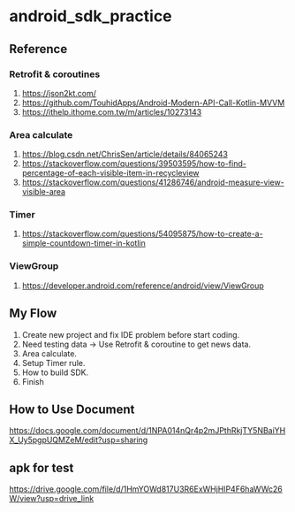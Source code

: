 # android_sdk_practice

## Reference

### Retrofit & coroutines

1. https://json2kt.com/
2. https://github.com/TouhidApps/Android-Modern-API-Call-Kotlin-MVVM
3. https://ithelp.ithome.com.tw/m/articles/10273143

### Area calculate

1. https://blog.csdn.net/ChrisSen/article/details/84065243
2. https://stackoverflow.com/questions/39503595/how-to-find-percentage-of-each-visible-item-in-recycleview
3. https://stackoverflow.com/questions/41286746/android-measure-view-visible-area

### Timer

1. https://stackoverflow.com/questions/54095875/how-to-create-a-simple-countdown-timer-in-kotlin

### ViewGroup

1. https://developer.android.com/reference/android/view/ViewGroup

## My Flow

1. Create new project and fix IDE problem before start coding.
2. Need testing data -> Use Retrofit & coroutine to get news data.
3. Area calculate.
4. Setup Timer rule.
5. How to build SDK.
6. Finish

## How to Use Document

https://docs.google.com/document/d/1NPA014nQr4p2mJPthRkjTY5NBaiYHX_Uy5pgpUQMZeM/edit?usp=sharing


## apk for test

https://drive.google.com/file/d/1HmYOWd817U3R6ExWHjHlP4F6haWWc26W/view?usp=drive_link
